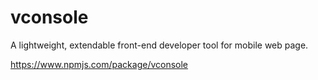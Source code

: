 # vconsole

A lightweight, extendable front-end developer tool for mobile web page.

https://www.npmjs.com/package/vconsole
